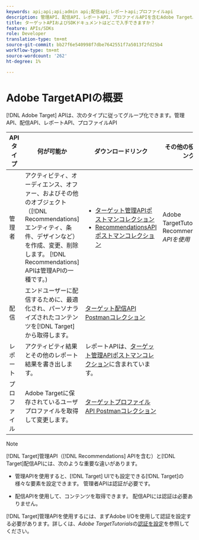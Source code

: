 ```yaml
---
keywords: api;api;api;admin api;配信api;レポートapi;プロファイルapi
description: 管理API、配信API、レポートAPI、プロファイルAPIを含むAdobe TargetAPIを探します。
title: ターゲットAPIおよびSDKドキュメントはどこで入手できますか？
feature: APIs/SDKs
role: Developer
translation-type: tm+mt
source-git-commit: bb27f6e540998f7dbe7642551f7a5013f2fd25b4
workflow-type: tm+mt
source-wordcount: '262'
ht-degree: 1%

---
```



# Adobe TargetAPIの概要

[!DNL Adobe Target] APIは、次のタイプに従ってグループ化できます。管理API、配信API、レポートAPI、プロファイルAPI

| APIタイプ | 何が可能か | ダウンロードリンク | その他の役立つリンク |
| --- | --- | --- |--- |
| 管理者 | アクティビティ、オーディエンス、オファー、およびその他のオブジェクト（[!DNL Recommendations]エンティティ、条件、デザインなど）を作成、変更、削除します。 [!DNL Recommendations] APIは管理APIの一種です。) | <UL><li>[ターゲット管理APIポストマンコレクション](https://developers.adobetarget.com/api/#admin-postman-collection)</li><li>[RecommendationsAPIポストマンコレクション](https://developers.adobetarget.com/api/recommendations/#section/Postman)</li></ul> | [](https://experienceleague.adobe.com/docs/target-learn/recommendations-api-tutorial/recs-api-overview.html) Adobe TargetTutorialsでRecommendations *APIを使用* |
| 配信 | エンドユーザーに配信するために、最適化され、パーソナライズされたコンテンツを[!DNL Target]から取得します。 | [ターゲット配信API Postmanコレクション](https://developers.adobetarget.com/api/delivery-api/#section/Getting-Started/Postman-Collection) |  |
| レポート | アクティビティ結果とその他のレポート結果を書き出します。 | レポートAPIは、[ターゲット管理APIポストマンコレクション](https://developers.adobetarget.com/api/#admin-postman-collection)に含まれています。 |  |
| プロファイル | Adobe Targetに保存されているユーザプロファイルを取得して変更します。 | [ターゲットプロファイルAPI Postmanコレクション](https://developers.adobetarget.com/api/#profiles) |  |

>[!NOTE]
>
>[!DNL Target]管理API（[!DNL Recommendations] APIを含む）と[!DNL Target]配信APIには、次のような重要な違いがあります。
>
>* 管理APIを使用すると、[!DNL Target] UIでも設定できる[!DNL Target]の様々な要素を設定できます。 管理者APIは認証が必要です。
   >
   >
* 配信APIを使用して、コンテンツを取得できます。 配信APIには認証は必要ありません。
>
>
[!DNL Target]管理APIを使用するには、まずAdobe I/Oを使用して認証を設定する必要があります。詳しくは、*Adobe TargetTutorials*&#x200B;の[認証を設定](https://experienceleague.adobe.com/docs/target-learn/tutorials/apis/configure-io-target-integration.html)を参照してください。
